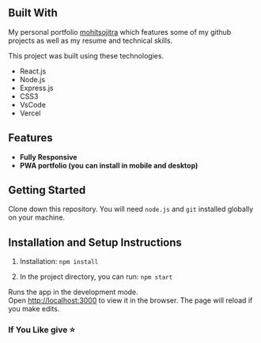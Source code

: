 
## Built With

My personal portfolio <a href="https://portfolio-mohitsojitra.vercel.app/" target="_blank">mohitsojitra</a> which features some of my github projects as well as my resume and technical skills.<br/>

This project was built using these technologies.

- React.js
- Node.js
- Express.js
- CSS3
- VsCode
- Vercel

## Features
- **Fully Responsive**
- **PWA portfolio (you can install in mobile and desktop)**

## Getting Started

Clone down this repository. You will need `node.js` and `git` installed globally on your machine.

## Installation and Setup Instructions

1. Installation: `npm install`

2. In the project directory, you can run: `npm start`

Runs the app in the development mode.\
Open [http://localhost:3000](http://localhost:3000) to view it in the browser.
The page will reload if you make edits.


### If You Like give ⭐


